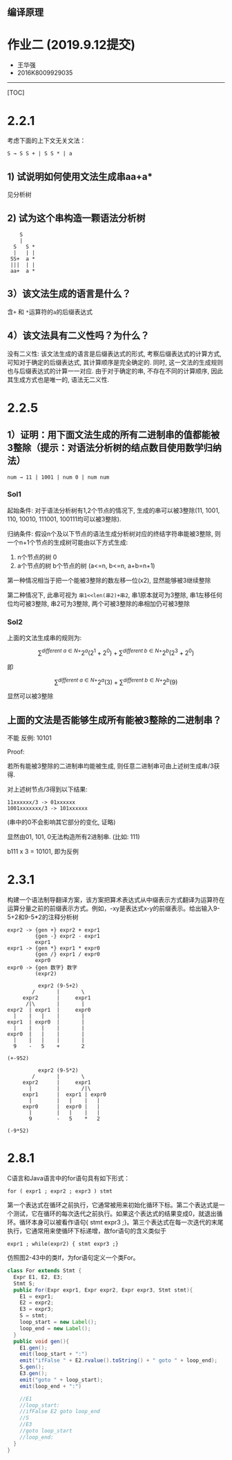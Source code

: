 编译原理
---------------

作业二 (2019.9.12提交) 
====================

* 王华强
* 2016K8009929035

***

<!-- 第一次作业 -->

[TOC]

# 2.2.1

考虑下面的上下文无关文法：

```
S → S S + | S S * | a
```

## 1) 试说明如何使用文法生成串aa+a*
   
见分析树

## 2) 试为这个串构造一颗语法分析树

```
    S
    |
  S   S *
  |   | |
 SS+  a *
 |||  | |
 aa+  a *
```

## 3）该文法生成的语言是什么？

含`+` 和 `*`运算符的`a`的后缀表达式 

## 4）该文法具有二义性吗？为什么？

没有二义性: 该文法生成的语言是后缀表达式的形式, 考察后缀表达式的计算方式, 可知对于确定的后缀表达式, 其计算顺序是完全确定的. 同时, 这一文法的生成规则也与后缀表达式的计算一一对应. 由于对于确定的串, 不存在不同的计算顺序, 因此其生成方式也是唯一的, 语法无二义性.

# 2.2.5

## 1）证明：用下面文法生成的所有二进制串的值都能被3整除（提示：对语法分析树的结点数目使用数学归纳法）

```
num → 11 | 1001 | num 0 | num num
```

### Sol1

起始条件: 对于语法分析树有1,2个节点的情况下, 生成的串可以被3整除(11, 1001, 110, 10010, 111001, 100111均可以被3整除).

归纳条件: 假设n个及以下节点的语法生成分析树对应的终结字符串能被3整除, 则一个n+1个节点的生成树可能由以下方式生成:

1. n个节点的树 0
1. a个节点的树 b个节点的树 (a<=n, b<=n, a+b=n+1)

第一种情况相当于把一个能被3整除的数左移一位(x2), 显然能够被3继续整除

第二种情况下, 此串可视为 `串1<<len(串2)+串2`, 串1原本就可为3整除, 串1左移任何位均可被3整除, 串2可为3整除, 两个可被3整除的串相加仍可被3整除

### Sol2

上面的文法生成串的规则为:

$$\sum^{different\ a \in N+}2^a \left( 2^1 + 2^0 \right) + \sum^{different\ b \in N+}2^b \left( 2^3 + 2^0 \right)$$

即

$$\sum^{different\ a \in N+}2^a (3) + \sum^{different\ b \in N+}2^b (9)$$

显然可以被3整除

## 上面的文法是否能够生成所有能被3整除的二进制串？

不能 反例: 10101

Proof:

若所有能被3整除的二进制串均能被生成, 则任意二进制串可由上述树生成串/3获得.

对上述树节点/3得到以下结果:

```
11xxxxxx/3 -> 01xxxxxx
1001xxxxxxx/3 -> 101xxxxxx
```
(串中的0不会影响其它部分的变化, 证略)

显然由01, 101, 0无法构造所有2进制串. (比如: 111)

b111 x 3 = 10101, 即为反例

# 2.3.1

构建一个语法制导翻译方案，该方案把算术表达式从中缀表示方式翻译为运算符在运算分量之前的前缀表示方式。例如，-xy是表达式x-y的前缀表示。给出输入9-5+2和9-5*2的注释分析树

```
expr2 -> {gen +} expr2 + expr1
         {gen -} expr2 - expr1
         expr1
expr1 -> {gen *} expr1 * expr0
         {gen /} expr1 / expr0
         expr0
expr0 -> {gen 数字} 数字
         (expr2)
```

```
          expr2 (9-5+2)
        /       |       \
     expr2      |     expr1
      /|\       |       |
expr2  | expr1  |     expr0
  |    |   |    |       |          
expr1  | expr0  |       |      
  |    |   |    |       |   
expr0  |   |    |       |      
  |    |   |    |       |   
  9    -   5    +       2      

(+-952)
```


```
          expr2 (9-5*2)
        /       |       \
     expr2      |     expr1
       |        |       /|\
     expr1      |  expr1 | expr0
       |        |   |    |   |
     expr0      |  expr0 |   |
       |        |   |    |   |
       9        -   5    *   2

(-9*52)
```

# 2.8.1

C语言和Java语言中的for语句具有如下形式：

```
for ( expr1 ; expr2 ; expr3 ) stmt
```

第一个表达式在循环之前执行，它通常被用来初始化循环下标。第二个表达式是一个测试，它在循环的每次迭代之前执行。如果这个表达式的结果变成0，就退出循环。循环本身可以被看作语句{ stmt expr3 ;}。第三个表达式在每一次迭代的末尾执行，它通常用来使循环下标递增，故for语句的含义类似于

```
expr1 ; while(expr2) { stmt expr3 ;}
```

仿照图2-43中的类If，为for语句定义一个类For。

```java
class For extends Stmt {
  Expr E1, E2, E3;
  Stmt S;
  public For(Expr expr1, Expr expr2, Expr expr3, Stmt stmt){
    E1 = expr1;
    E2 = expr2;
    E3 = expr3;
    S = stmt;
    loop_start = new Label();
    loop_end = new Label();
  }
  public void gen(){
    E1.gen();
    emit(loop_start + ":")
    emit("ifFalse " + E2.rvalue().toString() + " goto " + loop_end);
    S.gen();
    E3.gen();
    emit("goto " + loop_start);
    emit(loop_end + ":")

    //E1 
    //loop_start:
    //ifFalse E2 goto loop_end
    //S
    //E3
    //goto loop_start
    //loop_end:
  }
}
```